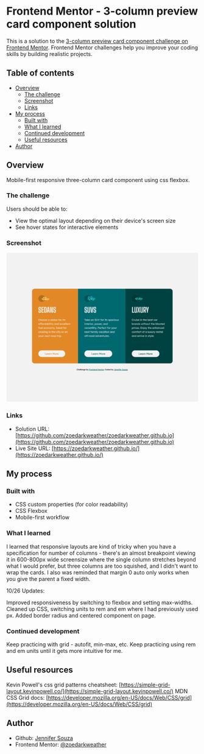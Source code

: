 # Frontend Mentor - 3-column preview card component solution

This is a solution to the [3-column preview card component challenge on Frontend Mentor](https://www.frontendmentor.io/challenges/3column-preview-card-component-pH92eAR2-). Frontend Mentor challenges help you improve your coding skills by building realistic projects.

## Table of contents

- [Overview](#overview)
  - [The challenge](#the-challenge)
  - [Screenshot](#screenshot)
  - [Links](#links)
- [My process](#my-process)
  - [Built with](#built-with)
  - [What I learned](#what-i-learned)
  - [Continued development](#continued-development)
  - [Useful resources](#useful-resources)
- [Author](#author)

## Overview

Mobile-first responsive three-column card component using css flexbox.

### The challenge

Users should be able to:

- View the optimal layout depending on their device's screen size
- See hover states for interactive elements

### Screenshot

![](./screenshot.png)

### Links

- Solution URL: [https://github.com/zoedarkweather/zoedarkweather.github.io](https://github.com/zoedarkweather/zoedarkweather.github.io)
- Live Site URL: [https://zoedarkweather.github.io/](https://zoedarkweather.github.io/)

## My process

### Built with

- CSS custom properties (for color readability)
- CSS Flexbox
- Mobile-first workflow

### What I learned

I learned that responsive layouts are kind of tricky when you have a specification for number of columns - there's an almost breakpoint viewing it in 600-800px wide screensize where the single column stretches beyond what I would prefer, but three columns are too squished, and I didn't want to wrap the cards. I also was reminded that margin 0 auto only works when you give the parent a fixed width.  

10/26 Updates:  

Improved responsiveness by switching to flexbox and setting max-widths. Cleaned up CSS, switching units to rem and em where I had previously used px. Added border radius and centered component on page.  

### Continued development

Keep practicing with grid - autofit, min-max, etc. Keep practicing using rem and em units until it gets more intuitive for me.

## Useful resources

Kevin Powell's css grid patterns cheatsheet: [https://simple-grid-layout.kevinpowell.co/](https://simple-grid-layout.kevinpowell.co/)
MDN CSS Grid docs: [https://developer.mozilla.org/en-US/docs/Web/CSS/grid](https://developer.mozilla.org/en-US/docs/Web/CSS/grid)

## Author

- Github: [Jennifer Souza](https://github.com/zoedarkweather)
- Frontend Mentor: [@zoedarkweather](https://www.frontendmentor.io/profile/zoedarkweather)
